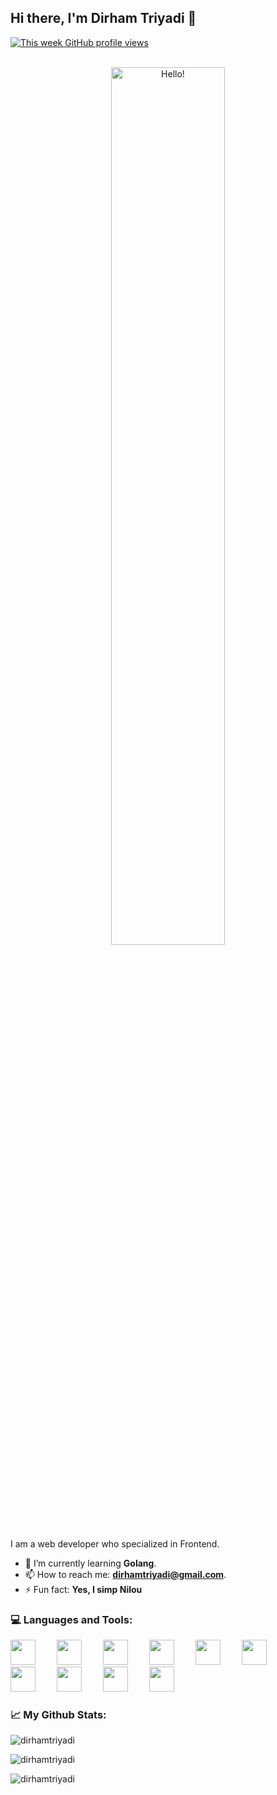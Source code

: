 <!--
**dirhamtriyadi/dirhamtriyadi** is a ✨ _special_ ✨ repository because its `README.md` (this file) appears on your GitHub profile.

Here are some ideas to get you started:

- 🔭 I’m currently working on ...
- 🌱 I’m currently learning ...
- 👯 I’m looking to collaborate on ...
- 🤔 I’m looking for help with ...
- 💬 Ask me about ...
- 📫 How to reach me: ...
- 😄 Pronouns: ...
- ⚡ Fun fact: ...
-->

## Hi there, I'm Dirham Triyadi 👋

<div>
  <a href="https://github.com/dirhamtriyadi">
    <img alt="This week GitHub profile views" src="https://komarev.com/ghpvc/?username=dirhamtriyadi&style=flat&color=00A8A3&label=This+week+GitHub+profile+views" />
  </a>
  <br />
  <br />
</div>

<p align="center">
<picture>
  <img width=60% alt="Hello!" src="https://media.tenor.com/rbz06uHTuUUAAAAd/nilou-genshin.gif">
</picture>
</p>
I am a web developer who specialized in Frontend.

- 🌱 I’m currently learning **Golang**.
- 📫 How to reach me: **dirhamtriyadi@gmail.com**.
- ⚡ Fun fact: **Yes, I simp Nilou**

### 💻 Languages and Tools:</h3>

<a href="#" style="display: inline-block; padding-right: 30px;"><img width=40px src="https://cdn.jsdelivr.net/gh/devicons/devicon/icons/vscode/vscode-original.svg" /></a>
<a href="#" style="display: inline-block; padding-right: 30px;"><img width=40px src="https://cdn.jsdelivr.net/gh/devicons/devicon/icons/visualstudio/visualstudio-plain.svg" /></a>
<a href="#" style="display: inline-block; padding-right: 30px;"><img width=40px src="https://cdn.jsdelivr.net/gh/devicons/devicon/icons/html5/html5-original.svg" /></a>
<a href="#" style="display: inline-block; padding-right: 30px;"><img width=40px src="https://cdn.jsdelivr.net/gh/devicons/devicon/icons/css3/css3-original.svg" /></a>
<a href="#" style="display: inline-block; padding-right: 30px;"><img width=40px src="https://cdn.jsdelivr.net/gh/devicons/devicon/icons/javascript/javascript-original.svg" /></a>
<a href="#" style="display: inline-block; padding-right: 30px;"><img width=40px src="https://cdn.jsdelivr.net/gh/devicons/devicon/icons/php/php-original.svg" /></a>
<a href="#" style="display: inline-block; padding-right: 30px;"><img width=40px src="https://cdn.jsdelivr.net/gh/devicons/devicon/icons/dot-net/dot-net-original.svg" /></a>
<a href="#" style="display: inline-block; padding-right: 30px;"><img width=40px src="https://cdn.jsdelivr.net/gh/devicons/devicon/icons/bootstrap/bootstrap-original.svg" /></a>
<a href="#" style="display: inline-block; padding-right: 30px;"><img width=40px src="https://cdn.jsdelivr.net/gh/devicons/devicon/icons/tailwindcss/tailwindcss-plain.svg" /></a>
<a href="#" style="display: inline-block; padding-right: 30px;"><img width=40px src="https://cdn.jsdelivr.net/gh/devicons/devicon/icons/react/react-original.svg" /></a>

### 📈 My Github Stats:

<p><img align="center" src="https://github-readme-stats-sigma-five.vercel.app/api?username=dirhamtriyadi&show_icons=true&title_color=01aaa5&icon_color=475569&bg_color=90,0f172a,1e293b&text_color=cbd5e1&border_color=1e293b&text_bold=false&count_private=true&ring_color=7733ff" alt="dirhamtriyadi" /></p>
<!-- <p><img align="center" src="https://github-readme-stats.vercel.app/api?username=dirhamtriyadi&show_icons=true&locale=en&theme=radical" alt="dirhamtriyadi" /></p> -->

<p><img align="center" src="https://github-readme-stats-sigma-five.vercel.app/api/top-langs/?layout=compact&username=dirhamtriyadi&show_icons=true&title_color=01aaa5&icon_color=475569&bg_color=90,0f172a,1e293b&text_color=cbd5e1&border_color=1e293b&text_bold=false&count_private=true" alt="dirhamtriyadi" /></p>
<!-- <p><img align="center" src="https://github-readme-stats.vercel.app/api/top-langs/?username=dirhamtriyadi&layout=compact" alt="dirhamtriyadi" /></p> -->

<p><img align="center" src="https://github-readme-activity-graph.vercel.app/graph?username=dirhamtriyadi&line=00CFC9&point=FFFFFF&radius=10&area=true&theme=github-compact" alt="dirhamtriyadi" /></p>
